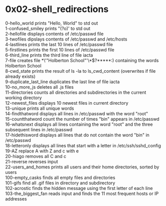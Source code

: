 # 0x02-shell_redirections

0-hello_world prints "Hello, World" to std out\
1-confused_smiley prints "(?o)' to std out\
2-hellofile displays contents of /etc/passwd file\
3-twofiles dipslays contents of /etc/passwd and /etc/hosts\
4-lastlines prints the last 10 lines of /etc/passwd file\
5-firstlines prints the first 10 lines of /etc/passwd file\
6-third_line prints the third line of file iacta\
7-file creates file \*\\'"Holberton School"\'\\*$\?\*\*\*\*\*:) containing the words Holberton School\
8-cwd_state prints the result of ls -la to ls_cwd_content (overwrites if file already exists)\
9-duplicate_last_line duplicates the last line of file iacta\
10-no_more_js deletes all .js files\
11-directories counts all directories and subdirectories in the current working directory\
12-newest_files displays 10 newest files in current directory\
13-unique prints all unique words\
14-findthatword displays all lines in /etc/passwd with the word "root"\
15-countthatword count the number of times "bin" appears in /etc/passwd\
16-whatsnext displays all lines containing the word "root" and the three subsequent lines in /etc/passwd\
17-hidethisword displays all lines that do not contain the word "bin" in /etc/passwd\
18-letteronly displays all lines that start with a letter in /etc/ssh/sshd_config\
19-AZ replace A with Z and c with e\
20-hiago removes all C and c\
21-reverse reverses input\
22-users_and_homes prints all users and their home directories, sorted by users\
100-empty_casks finds all empty files and directories\
101-gifs find all .gif files in directory and subdirectory\
102-acrostic finds the hidden message using the first letter of each line\
103-the_biggest_fan reads input and finds the 11 most frequent hosts or IP addresses
